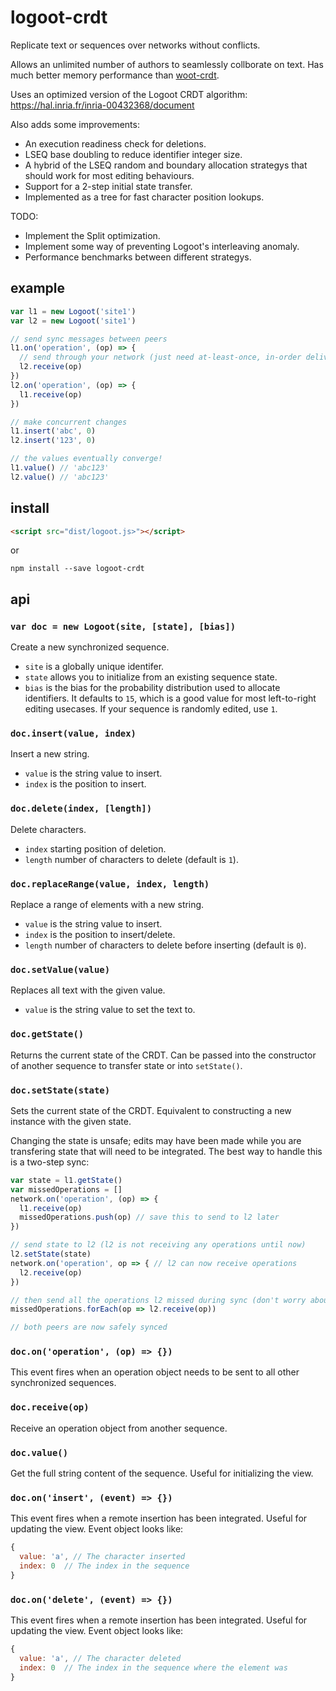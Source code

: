 # logoot-crdt
Replicate text or sequences over networks without conflicts.

Allows an unlimited number of authors to seamlessly collborate on text. Has much better memory performance than [woot-crdt](https://github.com/t-mullen/woot-crdt). 

Uses an optimized version of the Logoot CRDT algorithm: https://hal.inria.fr/inria-00432368/document

Also adds some improvements:
- An execution readiness check for deletions.
- LSEQ base doubling to reduce identifier integer size.
- A hybrid of the LSEQ random and boundary allocation strategys that should work for most editing behaviours.
- Support for a 2-step initial state transfer.
- Implemented as a tree for fast character position lookups.

TODO:
- Implement the Split optimization.
- Implement some way of preventing Logoot's interleaving anomaly.
- Performance benchmarks between different strategys.

## example
```javascript
var l1 = new Logoot('site1')
var l2 = new Logoot('site1')

// send sync messages between peers
l1.on('operation', (op) => {
  // send through your network (just need at-least-once, in-order delivery)
  l2.receive(op)
})
l2.on('operation', (op) => {
  l1.receive(op)
})

// make concurrent changes
l1.insert('abc', 0)
l2.insert('123', 0)

// the values eventually converge!
l1.value() // 'abc123'
l2.value() // 'abc123'
```

## install
```html
<script src="dist/logoot.js>"></script>
```
or
```
npm install --save logoot-crdt
```

## api
### `var doc = new Logoot(site, [state], [bias])`
Create a new synchronized sequence.

- `site` is a globally unique identifer.
- `state` allows you to initialize from an existing sequence state. 
- `bias` is the bias for the probability distribution used to allocate identifiers. It defaults to `15`, which is a good value for most left-to-right editing usecases. If your sequence is randomly edited, use `1`.

### `doc.insert(value, index)`
Insert a new string.
- `value` is the string value to insert.
- `index` is the position to insert.

### `doc.delete(index, [length])`
Delete characters.
- `index` starting position of deletion.
- `length` number of characters to delete (default is `1`).

### `doc.replaceRange(value, index, length)`
Replace a range of elements with a new string.
- `value` is the string value to insert.
- `index` is the position to insert/delete.
- `length` number of characters to delete before inserting (default is `0`).

### `doc.setValue(value)`
Replaces all text with the given value.
- `value` is the string value to set the text to.

### `doc.getState()`
Returns the current state of the CRDT. Can be passed into the constructor of another sequence to transfer state or into `setState()`.

### `doc.setState(state)`
Sets the current state of the CRDT. Equivalent to constructing a new instance with the given state.

Changing the state is unsafe; edits may have been made while you are transfering state that will need to be integrated. The best way to handle this is a two-step sync:

```javascript
var state = l1.getState()
var missedOperations = []
network.on('operation', (op) => {
  l1.receive(op)
  missedOperations.push(op) // save this to send to l2 later
})

// send state to l2 (l2 is not receiving any operations until now)
l2.setState(state)
network.on('operation', op => { // l2 can now receive operations
  l2.receive(op)
})

// then send all the operations l2 missed during sync (don't worry about duplicates)
missedOperations.forEach(op => l2.receive(op))

// both peers are now safely synced
```

### `doc.on('operation', (op) => {})`
This event fires when an operation object needs to be sent to all other synchronized sequences.

### `doc.receive(op)`
Receive an operation object from another sequence.

### `doc.value()`
Get the full string content of the sequence. Useful for initializing the view.

### `doc.on('insert', (event) => {})`
This event fires when a remote insertion has been integrated. Useful for updating the view. Event object looks like:

```javascript
{
  value: 'a', // The character inserted
  index: 0  // The index in the sequence
}
```

### `doc.on('delete', (event) => {})`
This event fires when a remote insertion has been integrated. Useful for updating the view. Event object looks like:

```javascript
{
  value: 'a', // The character deleted
  index: 0  // The index in the sequence where the element was
}
```
